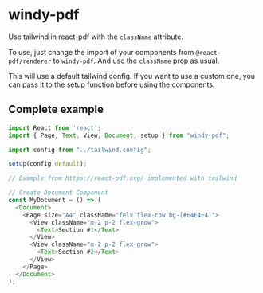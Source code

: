 # windy-pdf

Use tailwind in react-pdf with the `className` attribute.


To use, just change the import of your components from `@react-pdf/renderer` to
`windy-pdf`. And use the `className` prop as usual.

This will use a default tailwind config. If you want to use a custom one, you
can pass it to the setup function before using the components.


## Complete example

```js
import React from 'react';
import { Page, Text, View, Document, setup } from "windy-pdf";

import config from "../tailwind.config";

setup(config.default);

// Example from https://react-pdf.org/ implemented with tailwind

// Create Document Component
const MyDocument = () => (
  <Document>
    <Page size="A4" className="felx flex-row bg-[#E4E4E4]">
      <View className="m-2 p-2 flex-grow">
        <Text>Section #1</Text>
      </View>
      <View className="m-2 p-2 flex-grow">
        <Text>Section #2</Text>
      </View>
    </Page>
  </Document>
);


```
